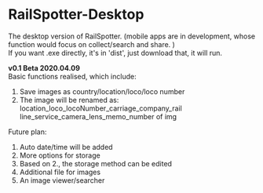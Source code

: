 # RailSpotter-Desktop
The desktop version of RailSpotter. (mobile apps are in development, whose function would focus on collect/search and share. )  
If you want .exe directly, it's in 'dist', just download that, it will run.  

**v0.1 Beta 2020.04.09**   
Basic functions realised, which include:  
1. Save images as country/location/loco/loco number  
2. The image will be renamed as: location_loco_locoNumber_carriage_company_rail line_service_camera_lens_memo_number of img  
  
Future plan:   
1. Auto date/time will be added  
2. More options for storage  
3. Based on 2., the storage method can be edited  
4. Additional file for images  
5. An image viewer/searcher  
